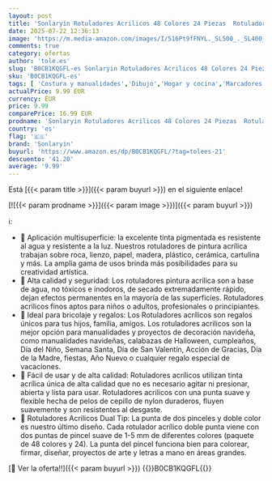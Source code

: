 ```yaml
---
layout: post
title: 'Sonlaryin Rotuladores Acrilicos 48 Colores 24 Piezas  Rotuladores de Pintura Acrílica Doble Punta con Fina y Pincel  Rotuladores para Roca  Cristal  Cerámica  Plastico  Tela  Metal'
date: 2025-07-22 12:36:13
image: 'https://m.media-amazon.com/images/I/516Pt9fFNYL._SL500_._SL400_.jpg'
comments: true
category: ofertas
author: 'tole.es'
slug: 'B0CB1KQGFL-es Sonlaryin Rotuladores Acrilicos 48 Colores 24 Piezas...'
sku: 'B0CB1KQGFL-es'
tags: [ 'Costura y manualidades','Dibujo','Hogar y cocina','Marcadores','Materiales de dibujo','rotuladores','sonlaryin','🇪🇸', ]
actualPrice: 9.99 EUR
currency: EUR
price: 9.99
comparePrice: 16.99 EUR
prodname: 'Sonlaryin Rotuladores Acrilicos 48 Colores 24 Piezas  Rotuladores de Pintura Acrílica Doble Punta con Fina y Pincel  Rotuladores para Roca  Cristal  Cerámica  Plastico  Tela  Metal'
country: 'es'
flag: '🇪🇸'
brand: 'Sonlaryin'
buyurl: 'https://www.amazon.es/dp/B0CB1KQGFL/?tag=tolees-21'
descuento: '41.20'
average: '9.99'
---
```


Está [{{< param title >}}]({{< param buyurl >}}) en el siguiente enlace!

[![{{< param prodname >}}]({{< param image >}})]({{< param buyurl >}})

ℹ️:

- 🌈 Aplicación multisuperficie: la excelente tinta pigmentada es resistente al agua y resistente a la luz. Nuestros rotuladores de pintura acrílica trabajan sobre roca, lienzo, papel, madera, plástico, cerámica, cartulina y más. La amplia gama de usos brinda más posibilidades para su creatividad artística.
- 🌈 Alta calidad y seguridad: Los rotuladores pintura acrilica son a base de agua, no tóxicos e inodoros, de secado extremadamente rápido, dejan efectos permanentes en la mayoría de las superficies. Rotuladores acrilicos finos aptos para niños o adultos, profesionales o principiantes.
- 🎁 Ideal para bricolaje y regalos: Los Rotuladores acrílicos son regalos únicos para tus hijos, familia, amigos. Los rotuladores acrilicos son la mejor opción para manualidades y proyectos de decoración navideña, como manualidades navideñas, calabazas de Halloween, cumpleaños, Día del Niño, Semana Santa, Día de San Valentín, Acción de Gracias, Día de la Madre, fiestas, Año Nuevo o cualquier regalo especial de vacaciones.
- 🌈 Fácil de usar y de alta calidad: Rotuladores acrílicos utilizan tinta acrílica única de alta calidad que no es necesario agitar ni presionar, abierta y lista para usar. Rotuladores acrilicos con una punta suave y flexible hecha de pelos de cepillo de nylon duraderos, fluyen suavemente y son resistentes al desgaste.
- 🌈 Rotuladores Acrilicos Dual Tip: La punta de dos pinceles y doble color es nuestro último diseño. Cada rotulador acrílico doble punta viene con dos puntas de pincel suave de 1-5 mm de diferentes colores (paquete de 48 colores y 24). La punta del pincel funciona bien para colorear, firmar, diseñar, proyectos de arte y letras a mano en áreas grandes.

[🛒 Ver la oferta!!]({{< param buyurl >}})
{{<world>}}B0CB1KQGFL{{</world>}}
